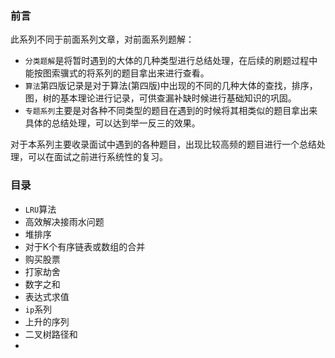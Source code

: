 ###  前言

此系列不同于前面系列文章，对前面系列题解：

* `分类题解`是将暂时遇到的大体的几种类型进行总结处理，在后续的刷题过程中能按图索骥式的将系列的题目拿出来进行查看。
* `算法`第四版记录是对于算法(第四版)中出现的不同的几种大体的查找，排序，图，树的基本理论进行记录，可供查漏补缺时候进行基础知识的巩固。
* `专题系列`主要是对各种不同类型的题目在遇到的时候将其相类似的题目拿出来具体的总结处理，可以达到举一反三的效果。

对于本系列主要收录面试中遇到的各种题目，出现比较高频的题目进行一个总结处理，可以在面试之前进行系统性的复习。



###  目录

* `LRU`算法
* 高效解决接雨水问题
* 堆排序
* 对于K个有序链表或数组的合并
* 购买股票
* 打家劫舍
* 数字之和
* 表达式求值
* `ip`系列
* 上升的序列
* 二叉树路径和
* 